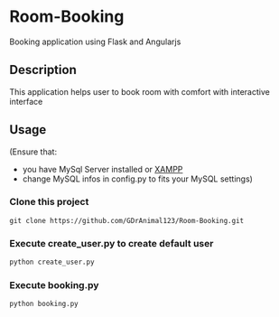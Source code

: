 # Room-Booking
Booking application using Flask and Angularjs

## Description
This application helps user to book room with comfort with interactive interface

## Usage
(Ensure that: 
- you have MySql Server installed or [XAMPP](https://www.apachefriends.org/index.html)
- change MySQL infos in config.py to fits your MySQL settings)
### Clone this project
```git
git clone https://github.com/GDrAnimal123/Room-Booking.git
```
### Execute create_user.py to create default user
```python
python create_user.py
```
### Execute booking.py
```python
python booking.py
```
